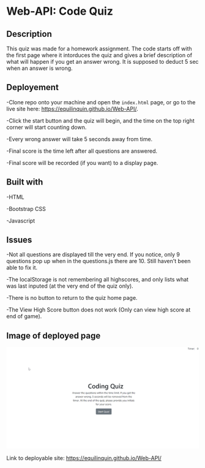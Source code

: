 # Web-API: Code Quiz

## Description

This quiz was made for a homework assignment.  The code starts off with the first page where it intorduces the quiz and gives a brief description of what will happen if you get an answer wrong.  It is supposed to deduct 5 sec when an answer is wrong.

## Deployement

-Clone repo onto your machine and open the `index.html` page, or go to the live site here: https://equilinquin.github.io/Web-API/.

-Click the start button and the quiz will begin, and the time on the top right corner will start counting down.

-Every wrong answer will take 5 seconds away from time.

-Final score is the time left after all questions are answered.

-Final score will be recorded (if you want) to a display page.

## Built with

-HTML

-Bootstrap CSS

-Javascript

## Issues

-Not all questions are displayed till the very end.  If you notice, only 9 questions pop up when in the questions.js there are 10.  Still haven't been able to fix it.

-The localStorage is not remembering all highscores, and only lists what was last inputed (at the very end of the quiz only).

-There is no button to return to the quiz home page.

-The View High Score button does not work (Only can view high score at end of game).

## Image of deployed page

![Sample Image](./images/Coding-quiz.png)

Link to deployable site: https://equilinquin.github.io/Web-API/